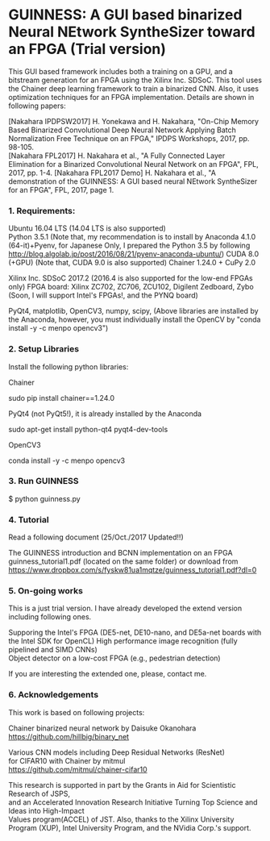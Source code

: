 # GUINNESS: A GUI based binarized Neural NEtwork SyntheSizer toward an FPGA (Trial version)

This GUI based framework includes both a training on a GPU, and a bitstream generation for an FPGA using the Xilinx Inc. SDSoC. This tool uses the Chainer deep learning framework to train a binarized CNN. Also, it uses optimization techniques for an FPGA implementation. Details are shown in following papers:

[Nakahara IPDPSW2017] H. Yonekawa and H. Nakahara, "On-Chip Memory Based Binarized Convolutional Deep Neural Network Applying Batch Normalization Free Technique on an FPGA," IPDPS Workshops, 2017, pp. 98-105.  
[Nakahara FPL2017] H. Nakahara et al., "A Fully Connected Layer Elimination for a Binarized Convolutional Neural Network on an FPGA", FPL, 2017, pp. 1-4.
[Nakahara FPL2017 Demo] H. Nakahara et al., "A demonstration of the GUINNESS: A GUI based neural NEtwork SyntheSizer for an FPGA", FPL, 2017, page 1.

### 1. Requirements:

Ubuntu 16.04 LTS (14.04 LTS is also supported)  
Python 3.5.1
(Note that, my recommendation is to install by Anaconda 4.1.0 (64-it)+Pyenv,
 for Japanese Only, I prepared the Python 3.5 by following http://blog.algolab.jp/post/2016/08/21/pyenv-anaconda-ubuntu/)
CUDA 8.0 (+GPU)
(Note that, CUDA 9.0 is also supported)
Chainer 1.24.0 + CuPy 2.0

Xilinx Inc. SDSoC 2017.2 (2016.4 is also supported for the low-end FPGAs only)
FPGA board: Xilinx ZC702, ZC706, ZCU102, Digilent Zedboard, Zybo  
(Soon, I will support Intel's FPGAs!, and the PYNQ board)  

PyQt4, matplotlib, OpenCV3, numpy, scipy,
(Above libraries are installed by the Anaconda, however, you must individually install the OpenCV by "conda install -y -c menpo opencv3")

### 2. Setup Libraries

 Install the following python libraries:

 Chainer 

 sudo pip install chainer==1.24.0
 
 PyQt4 (not PyQt5!), it is already installed by the Anaconda

 sudo apt-get install python-qt4 pyqt4-dev-tools

 OpenCV3
 
 conda install -y -c menpo opencv3

### 3. Run GUINNESS

 $ python guinness.py

### 4. Tutorial

 Read a following document (25/Oct./2017 Updated!!)

 The GUINNESS introduction and BCNN implementation on an FPGA  
 guinness_tutorial1.pdf (located on the same folder)
 or download from <https://www.dropbox.com/s/fyskw81ua1mqtze/guinness_tutorial1.pdf?dl=0>

### 5. On-going works
 This is a just trial version. I have already developed the extend version including following ones.
 
 Supporing the Intel's FPGA (DE5-net, DE10-nano, and DE5a-net boards with the Intel SDK for OpenCL)
 High performance image recognition (fully pipelined and SIMD CNNs)  
 Object detector on a low-cost FPGA (e.g., pedestrian detection)

 If you are interesting the extended one, please, contact me.

### 6. Acknowledgements
 This work is based on following projects:

 Chainer binarized neural network by Daisuke Okanohara  
 https://github.com/hillbig/binary_net

 Various CNN models including Deep Residual Networks (ResNet)   
  for CIFAR10 with Chainer by mitmul  
 https://github.com/mitmul/chainer-cifar10

 This research is supported in part by the Grants in Aid for Scientistic Research of JSPS,  
and an Accelerated Innovation Research Initiative Turning Top Science and Ideas into High-Impact  
Values program(ACCEL) of JST. Also, thanks to the Xilinx University Program (XUP), Intel University Program,
 and the NVidia Corp.'s support.
